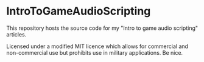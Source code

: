 # IntroToGameAudioScripting

This repository hosts the source code for my "Intro to game audio scripting" articles.

Licensed under a modified MIT licence which allows for commercial and non-commercial use but prohibits use in military applications. Be nice.